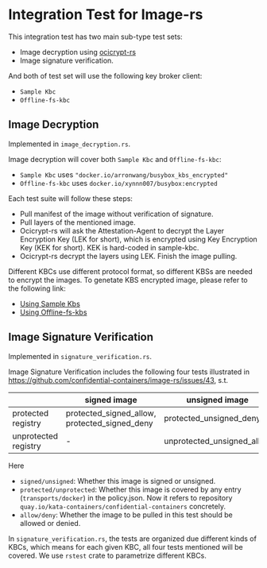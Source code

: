 # Integration Test for Image-rs

This integration test has two main sub-type test sets:
* Image decryption using [ocicrypt-rs](https://github.com/confidential-containers/ocicrypt-rs)
* Image signature verification.

And both of test set will use the following key broker client:
* `Sample Kbc`
* `Offline-fs-kbc`

## Image Decryption

Implemented in `image_decryption.rs`.

Image decryption will cover both `Sample Kbc` and `Offline-fs-kbc`:
* `Sample Kbc` uses `"docker.io/arronwang/busybox_kbs_encrypted"`
* `Offline-fs-kbc` uses `docker.io/xynnn007/busybox:encrypted`

Each test suite will follow these steps:

* Pull manifest of the image without verification of signature.
* Pull layers of the mentioned image.
* Ocicrypt-rs will ask the Attestation-Agent to decrypt the Layer Encryption Key (LEK for short), which is 
encrypted using Key Encryption Key (KEK for short). KEK is hard-coded in sample-kbc.
* Ocicrypt-rs decrypt the layers using LEK. Finish the image pulling.

Different KBCs use different protocol format, so different KBSs are needed to
encrypt the images. To genetate KBS encrypted image, please refer to the following link:

* [Using Sample Kbs](https://github.com/confidential-containers/image-rs/blob/main/test_data/generate_test_data.md)
* [Using Offline-fs-kbs](https://github.com/confidential-containers/attestation-agent/tree/main/sample_keyprovider/src/enc_mods/offline_fs_kbs/README.md)

## Image Signature Verification

Implemented in `signature_verification.rs`.

Image Signature Verification includes the following four
tests illustrated in 
<https://github.com/confidential-containers/image-rs/issues/43>,
s.t.

| |signed image|unsigned image|
|---|---|---|
|protected registry|protected_signed_allow, protected_signed_deny|protected_unsigned_deny|
|unprotected registry|-|unprotected_unsigned_allow|

Here
* `signed/unsigned`: Whether this image is signed or unsigned.
* `protected/unprotected`: Whether this image is covered by
any entry (`transports/docker`) in the policy.json. Now it refers to
repository `quay.io/kata-containers/confidential-containers` concretely.
* `allow/deny`: Whether the image to be pulled in this test should be allowed
or denied.

In `signature_verification.rs`, the tests are organized due different kinds
of KBCs, which means for each given KBC, all four tests mentioned will be
covered. We use `rstest` crate to parametrize different KBCs.
